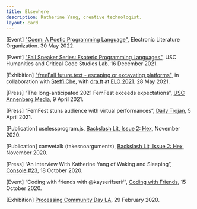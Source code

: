 ```yaml
---
title: Elsewhere
description: Katherine Yang, creative technologist.
layout: card
---
```


[Event] ["Coem: A Poetic Programming Language"](https://www.elo2022.com/), Electronic Literature Organization. 30 May 2022.

[Event] ["Fall Speaker Series: Esoteric Programming Languages"](https://01780572652976273811.googlegroups.com/attach/882a8e313d283/Esolangtalk.jpeg?part=0.1&view=1&vt=ANaJVrE4Naiz9fUFEsFiQAk3IQtLVFoPP5gSOy8fvP_NFQPOjJ0LnJErsTYQo-zqpcm5WOEUR1MankFwh3ZkCzk-amn0cww-_t-9JdnfjekhpJrHwpCsjkE), USC Humanities and Critical Code Studies Lab. 16 December 2021.

[Exhibition] ["freeFall future.text - escaping or excavating platforms"](https://hasgeek.com/ajaibghar/freefall-future-text/), in collaboration with [Steffi Che](https://steffiche.com), with [dra.ft](https://dra-ft.site/) at [ELO 2021](https://eliterature.org/elo2021/). 28 May 2021.

[Press] “The long-anticipated 2021 FemFest exceeds expectations”, [USC Annenberg Media](https://www.uscannenbergmedia.com/2021/04/09/the-long-anticipated-2021-femfest-exceeds-expectations/), 9 April 2021.

[Press] “FemFest stuns audience with virtual performances”, [Daily Trojan](https://dailytrojan.com/2021/04/05/femfest-stuns-audience-with-virtual-performances/), 5 April 2021.

[Publication] uselessprogram.js, [Backslash Lit, Issue 2: Hex](https://backslashlit.com/issues/2/katherine-yang-uselessprogram), November 2020.

[Publication] canwetalk (takesnoarguments), [Backslash Lit, Issue 2: Hex](https://backslashlit.com/issues/2/katherine-yang-canwetalk), November 2020.

[Press] “An Interview With Katherine Yang of Waking and Sleeping”, [Console #23](https://console.substack.com/p/console-23), 18 October 2020.

[Event] “Coding with friends with @kayserifserif”, [Coding with Friends](https://www.youtube.com/watch?v=9-4H2PuZlsU), 15 October 2020.

[Exhibition] [Processing Community Day LA](https://www.instagram.com/p/B9H7Iodhygz/), 29 February 2020.
